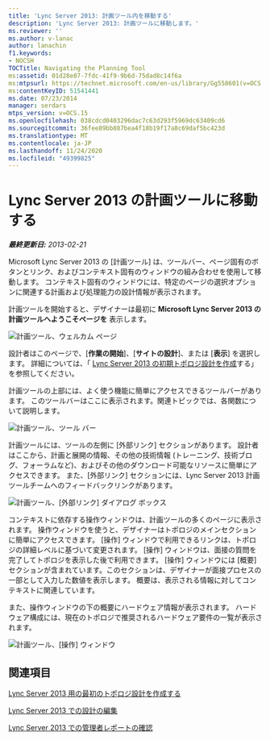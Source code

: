 ```yaml
---
title: 'Lync Server 2013: 計画ツール内を移動する'
description: 'Lync Server 2013: 計画ツールに移動します。'
ms.reviewer: ''
ms.author: v-lanac
author: lanachin
f1.keywords:
- NOCSH
TOCTitle: Navigating the Planning Tool
ms:assetid: 01d28e07-7fdc-41f9-9b6d-75dad8c14f6a
ms:mtpsurl: https://technet.microsoft.com/en-us/library/Gg558601(v=OCS.15)
ms:contentKeyID: 51541441
ms.date: 07/23/2014
manager: serdars
mtps_version: v=OCS.15
ms.openlocfilehash: 038cdcd0403296dac7c63d293f5969dc63409cd6
ms.sourcegitcommit: 36fee89bb887bea4f18b19f17a8c69daf5bc423d
ms.translationtype: MT
ms.contentlocale: ja-JP
ms.lasthandoff: 11/24/2020
ms.locfileid: "49399825"
---
```

# <a name="navigating-the-planning-tool-in-lync-server-2013"></a>Lync Server 2013 の計画ツールに移動する

<div data-xmlns="http://www.w3.org/1999/xhtml">

<div class="topic" data-xmlns="http://www.w3.org/1999/xhtml" data-msxsl="urn:schemas-microsoft-com:xslt" data-cs="https://msdn.microsoft.com/">

<div data-asp="https://msdn2.microsoft.com/asp">



</div>

<div id="mainSection">

<div id="mainBody">

<span> </span>

_**最終更新日:** 2013-02-21_

Microsoft Lync Server 2013 の [計画ツール] は、ツールバー、ページ固有のボタンとリンク、およびコンテキスト固有のウィンドウの組み合わせを使用して移動します。 コンテキスト固有のウィンドウには、特定のページの選択オプションに関連する計画および処理能力の設計情報が表示されます。

計画ツールを開始すると、デザイナーは最初に **Microsoft Lync Server 2013 の計画ツールへようこそページを** 表示します。

![計画ツール、ウェルカム ページ](images/Gg558601.ff5b72e6-bcf0-49e9-8784-3636fe8187c5(OCS.15).jpg "計画ツール、ウェルカム ページ")

設計者はこのページで、[**作業の開始**]、[**サイトの設計**]、または [**表示**] を選択します。 詳細については、「 [Lync Server 2013 の初期トポロジ設計を作成](lync-server-2013-create-the-initial-topology-design.md)する」を参照してください。

計画ツールの上部には、よく使う機能に簡単にアクセスできるツールバーがあります。 このツールバーはここに表示されます。関連トピックでは、各関数について説明します。

![計画ツール、ツール バー](images/Gg558601.a008ddd1-b73d-4406-9d4b-df68bed9906e(OCS.15).jpg "計画ツール、ツール バー")

計画ツールには、ツールの左側に [外部リンク] セクションがあります。 設計者はここから、計画と展開の情報、その他の技術情報 (トレーニング、技術ブログ、フォーラムなど)、およびその他のダウンロード可能なリソースに簡単にアクセスできます。 また、[外部リンク] セクションには、Lync Server 2013 計画ツールチームへのフィードバックリンクがあります。

![計画ツール、[外部リンク] ダイアログ ボックス](images/Gg558601.76959057-8eb2-4158-b1b3-585cca80be7e(OCS.15).jpg "計画ツール、[外部リンク] ダイアログ ボックス")

コンテキストに依存する操作ウィンドウは、計画ツールの多くのページに表示されます。 操作ウィンドウを使うと、デザイナーはトポロジのメインセクションに簡単にアクセスできます。 [操作] ウィンドウで利用できるリンクは、トポロジの詳細レベルに基づいて変更されます。 [操作] ウィンドウは、面接の質問を完了してトポロジを表示した後で利用できます。 [操作] ウィンドウには [概要] セクションが含まれています。このセクションは、デザイナーが面接プロセスの一部として入力した数値を表示します。 概要は、表示される情報に対してコンテキストに関連しています。

また、操作ウィンドウの下の概要にハードウェア情報が表示されます。 ハードウェア構成には、現在のトポロジで推奨されるハードウェア要件の一覧が表示されます。

![計画ツール、[操作] ウィンドウ](images/Gg558601.9679d8fd-4de8-4a5a-bfcf-699da9aa7283(OCS.15).jpg "計画ツール、[操作] ウィンドウ")

<div>

## <a name="see-also"></a>関連項目


[Lync Server 2013 用の最初のトポロジ設計を作成する](lync-server-2013-create-the-initial-topology-design.md)  


[Lync Server 2013 での設計の編集](lync-server-2013-editing-the-design.md)  


[Lync Server 2013 での管理者レポートの確認](lync-server-2013-reviewing-the-administrator-reports.md)  
  

</div>

</div>

<span> </span>

</div>

</div>

</div>

